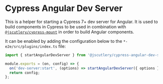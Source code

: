 # Cypress Angular Dev Server

This is a helper for starting a Cypress 7+ dev server for Angular.
It is used to build components in Cypress to be used in combination with [`@jscutlery/cypress-mount`](https://github.com/jscutlery/test-utils/tree/main/packages/cypress-mount) in order to build Angular components.

It can be enabled by adding the configuration below to the `*-e2e/src/plugins/index.ts` file:

```ts
import { startAngularDevServer } from '@jscutlery/cypress-angular-dev-server';

module.exports = (on, config) => {
  on('dev-server:start', (options) => startAngularDevServer({ options }));
  return config;
};
```
